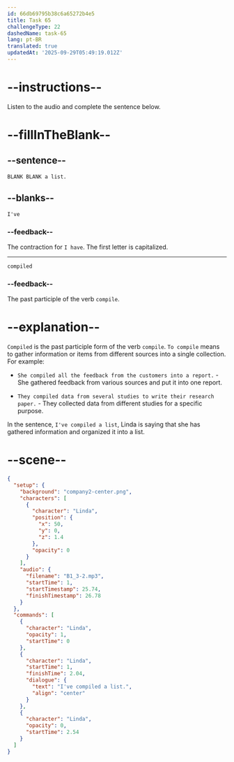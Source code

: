 ```yaml
---
id: 66db69795b38c6a65272b4e5
title: Task 65
challengeType: 22
dashedName: task-65
lang: pt-BR
translated: true
updatedAt: '2025-09-29T05:49:19.012Z'
---
```

<!--
AUDIO REFERENCE:
Linda: I've compiled a list.
-->

# --instructions--

Listen to the audio and complete the sentence below.

# --fillInTheBlank--

## --sentence--

`BLANK BLANK a list.`

## --blanks--

`I've`

### --feedback--

The contraction for `I have`. The first letter is capitalized.

---

`compiled`

### --feedback--

The past participle of the verb `compile`.

# --explanation--

`Compiled` is the past participle form of the verb `compile`. `To compile` means to gather information or items from different sources into a single collection. For example:

- `She compiled all the feedback from the customers into a report.` - She gathered feedback from various sources and put it into one report.

- `They compiled data from several studies to write their research paper.` - They collected data from different studies for a specific purpose.

In the sentence, `I've compiled a list`, Linda is saying that she has gathered information and organized it into a list.

# --scene--

```json
{
  "setup": {
    "background": "company2-center.png",
    "characters": [
      {
        "character": "Linda",
        "position": {
          "x": 50,
          "y": 0,
          "z": 1.4
        },
        "opacity": 0
      }
    ],
    "audio": {
      "filename": "B1_3-2.mp3",
      "startTime": 1,
      "startTimestamp": 25.74,
      "finishTimestamp": 26.78
    }
  },
  "commands": [
    {
      "character": "Linda",
      "opacity": 1,
      "startTime": 0
    },
    {
      "character": "Linda",
      "startTime": 1,
      "finishTime": 2.04,
      "dialogue": {
        "text": "I've compiled a list.",
        "align": "center"
      }
    },
    {
      "character": "Linda",
      "opacity": 0,
      "startTime": 2.54
    }
  ]
}
```
